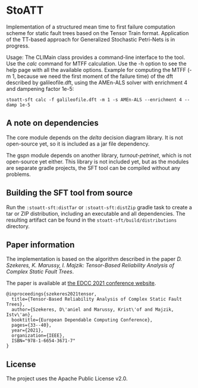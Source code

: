 # StoATT
Implementation of a structured mean time to first failure computation scheme for static fault trees based on the Tensor Train format.
Application of the TT-based approach for Generalized Stochastic Petri-Nets is in progress.

Usage:
The CLIMain class provides a command-line interface to the tool. Use the _calc_ command for MTFF calculation.
Use the -h option to see the help page with all the available options.
Example for computing the MTFF (-m 1, because we need the first moment of the failure time) of 
the dft described by galileofile.dft, using the AMEn-ALS solver with enrichment 4 and dampening factor 1e-5:

```
stoatt-sft calc -f galileofile.dft -m 1 -s AMEn-ALS --enrichment 4 --damp 1e-5
```

## A note on dependencies
The core module depends on the _delta_ decision diagram library. It is not open-source yet, so it is included
as a jar file dependency.

The gspn module depends on another library, _turnout-petrinet_, which is not open-source yet either. This library
is not included yet, but as the modules are separate gradle projects, the SFT tool can be compiled without any 
problems.

## Building the SFT tool from source
Run the ```:stoatt-sft:distTar``` or ```:stoatt-sft:distZip``` gradle task to create a tar or ZIP distribution, 
including an executable and all dependencies. The resulting artifact can be found in the 
```stoatt-sft/build/distributions``` directory.

## Paper information
The implementation is based on the algorithm described in the paper _D. Szekeres, K. Marussy, I. Majzik: Tensor-Based Reliability Analysis of Complex Static Fault Trees_.

The paper is available at [the EDCC 2021 conference website](https://edcc2021.iks.fraunhofer.de/program.html).

```
@inproceedings{szekeres2021tensor,
  title={Tensor-Based Reliability Analysis of Complex Static Fault Trees},
  author={Szekeres, D\'aniel and Marussy, Krist\'of and Majzik, Istv\'an},
  booktitle={European Dependable Computing Conference},
  pages={33--40},
  year={2021},
  organization={IEEE},
  ISBN="978-1-6654-3671-7"
}
```

## License
The project uses the Apache Public License v2.0.
